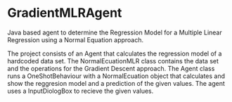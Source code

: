 # GradientMLRAgent

Java based agent to determine the Regression Model for a Multiple Linear Regression using a Normal Equation approach.

The project consists of an Agent that calculates the regression model of a hardcoded data set. 
The NormalEcuationMLR class contains the data set and the operations for the Gradient Descent approach. 
The Agent class runs a OneShotBehaviour with a NormalEcuation object that calculates and show the reggresion model and a prediction of the given values. 
The agent uses a InputDiologBox to recieve the given values.
